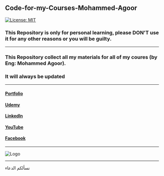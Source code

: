 ## Code-for-my-Courses-Mohammed-Agoor
[![License: MIT](https://img.shields.io/badge/License-MIT-green.svg)](https://opensource.org/licenses/MIT)

### This Repository is only for personal learning, please DON'T use it for any other reasons or you will be guilty.
-----------------------------

### This Repository collect all my materials for all of my coures (by Eng: Mohammed Agoor).
### It will always be updated
-----------------------------

#### [Portfolio](https://mohammed-agoor.herokuapp.com/)
#### [Udemy](https://www.udemy.com/user/mohammed-agoor-2/)
#### [LinkedIn](https://www.linkedin.com/in/mlagoor/)
#### [YouTube](https://www.youtube.com/c/MohammedAgoor/videos)
#### [Facebook](https://www.facebook.com/agoormachine)

-----------------------------
![Logo](https://user-images.githubusercontent.com/81787449/182008396-e584a8e4-2ec2-4f19-aedf-0e5db2edbd9d.png)

-----------------------------

نسألكم الدعاء

